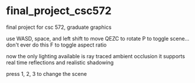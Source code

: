 # final_project_csc572
final project for csc 572, graduate graphics

use WASD, space, and left shift to move
QEZC to rotate
P to toggle scene... don't ever do this
F to toggle aspect ratio

now the only lighting available is ray traced ambient occlusion
it supports real time reflections and realistic shadowing

press 1, 2, 3 to change the scene
